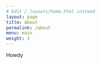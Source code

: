 ```yaml
---
# Edit /_layouts/home.html instead
layout: page
title: About
permalink: /about
menu: main
weight: 3
---
```


Howdy
